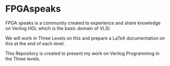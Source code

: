 # FPGAspeaks
FPGA speaks is a community created to experience and share knowledge on Verilog HDL which is the basic domain of VLSI.

We will work in Three Levels on this and prepare a LaTeX documentation on this at the end of each level.

This Repository is created to present my work on Verilog Programming in the Three levels.
